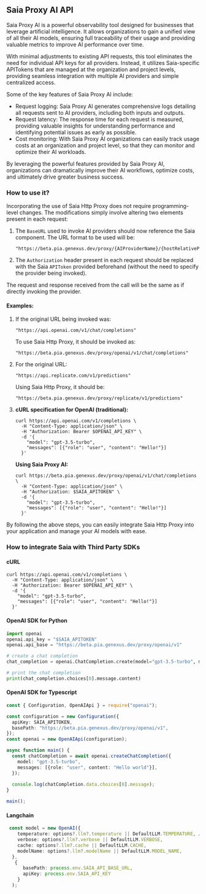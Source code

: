 ## Saia Proxy AI API

Saia Proxy AI is a powerful observability tool designed for businesses that leverage artificial intelligence. It allows organizations to gain a unified view of all their AI models, ensuring full traceability of their usage and providing valuable metrics to improve AI performance over time. 

With minimal adjustments to existing API requests, this tool eliminates the need for individual API keys for all providers. Instead, it utilizes Saia-specific APITokens that are managed at the organization and project levels, providing seamless integration with multiple AI providers and simple centralized access.

Some of the key features of Saia Proxy AI include:

- Request logging: Saia Proxy AI generates comprehensive logs detailing all requests sent to AI providers, including both inputs and outputs.
- Request latency: The response time for each request is measured, providing valuable insights for understanding performance and identifying potential issues as early as possible.
- Cost monitoring: With Saia Proxy AI organizations can easily track usage costs at an organization and project level, so that they can monitor and optimize their AI workloads.

By leveraging the powerful features provided by Saia Proxy AI, organizations can dramatically improve their AI workflows, optimize costs, and ultimately drive greater business success.

### How to use it?

Incorporating the use of Saia Http Proxy does not require programming-level changes. The modifications simply involve altering two elements present in each request:

1. The `BaseURL` used to invoke AI providers should now reference the Saia component. The URL format to be used will be: 

    ```
    "https://beta.pia.genexus.dev/proxy/{AIProviderName}/{hostRelativeProviderURL}"
    ```

2. The `Authorization` header present in each request should be replaced with the Saia `APIToken` provided beforehand (without the need to specify the provider being invoked).

The request and response received from the call will be the same as if directly invoking the provider.

#### **Examples:**

1. If the original URL being invoked was:

    ```
    "https://api.openai.com/v1/chat/completions"
    ```

    To use Saia Http Proxy, it should be invoked as:

    ```
    "https://beta.pia.genexus.dev/proxy/openai/v1/chat/completions"
    ```

2. For the original URL:

    ```
    "https://api.replicate.com/v1/predictions"
    ```

    Using Saia Http Proxy, it should be:

    ```
    "https://beta.pia.genexus.dev/proxy/replicate/v1/predictions"
    ```

3. **cURL specification for OpenAI (traditional):**

    ```shell
    curl https://api.openai.com/v1/completions \
      -H "Content-Type: application/json" \
      -H "Authorization: Bearer $OPENAI_API_KEY" \
      -d '{
        "model": "gpt-3.5-turbo",
        "messages": [{"role": "user", "content": "Hello!"}]
      }'
    ```

   **Using Saia Proxy AI:**

    ```shell
    curl https://beta.pia.genexus.dev/proxy/openai/v1/chat/completions \
      -H "Content-Type: application/json" \
      -H "Authorization: $SAIA_APITOKEN" \
      -d '{
        "model": "gpt-3.5-turbo",
        "messages": [{"role": "user", "content": "Hello!"}]
      }'
    ``` 

By following the above steps, you can easily integrate Saia Http Proxy into your application and manage your AI models with ease.


### How to integrate Saia with Third Party SDKs

#### cURL
```curl
curl https://api.openai.com/v1/completions \
  -H "Content-Type: application/json" \
  -H "Authorization: Bearer $OPENAI_API_KEY" \
  -d '{
    "model": "gpt-3.5-turbo",
    "messages": [{"role": "user", "content": "Hello!"}]
  }'
```
    
#### OpenAI SDK for Python
```python
import openai
openai.api_key = "$SAIA_APITOKEN"
openai.api_base = "https://beta.pia.genexus.dev/proxy/openai/v1"

# create a chat completion
chat_completion = openai.ChatCompletion.create(model="gpt-3.5-turbo", messages=[{"role": "user", "content": "Hello world"}])

# print the chat completion
print(chat_completion.choices[0].message.content)
```

#### OpenAI SDK for Typescript
```typescript
const { Configuration, OpenAIApi } = require("openai");

const configuration = new Configuration({
  apiKey: SAIA_APITOKEN,
  basePath: "https://beta.pia.genexus.dev/proxy/openai/v1",  
});
const openai = new OpenAIApi(configuration);

async function main() {
  const chatCompletion = await openai.createChatCompletion({
    model: "gpt-3.5-turbo",
    messages: [{role: "user", content: "Hello world"}],
  });
  
  console.log(chatCompletion.data.choices[0].message);
}

main();
```
#### Langchain
```typescript
 const model = new OpenAI({
    temperature: options?.llm?.temperature || DefaultLLM.TEMPERATURE, // increase temperature to get more creative answers
    verbose: options?.llm?.verbose || DefaultLLM.VERBOSE,
    cache: options?.llm?.cache || DefaultLLM.CACHE,
    modelName: options?.llm?.modelName || DefaultLLM.MODEL_NAME,
  },
   {
      basePath: process.env.SAIA_API_BASE_URL,
      apiKey: process.env.SAIA_API_KEY
    }
  );
```

